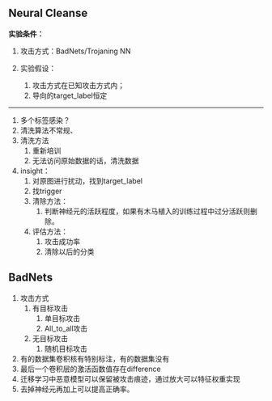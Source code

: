 ## Neural Cleanse

**实验条件：**

1. 攻击方式：BadNets/Trojaning NN

2. 实验假设：
   1. 攻击方式在已知攻击方式内；
   2. 导向的target_label恒定

---



1. 多个标签感染？
2. 清洗算法不常规、
3. 清洗方法
   1. 重新培训
   2. 无法访问原始数据的话，清洗数据
4. insight：
   1. 对原图进行扰动，找到target_label
   2. 找trigger
   3. 清除方法：
      1. 判断神经元的活跃程度，如果有木马植入的训练过程中过分活跃则删除。
   4. 评估方法：
      1. 攻击成功率
      2. 清除以后的分类

## BadNets

1. 攻击方式
   1. 有目标攻击
      1. 单目标攻击
      2. All_to_all攻击
   2. 无目标攻击
      1. 随机目标攻击
2. 有的数据集卷积核有特别标注，有的数据集没有
3. 最后一个卷积层的激活函数值存在difference
4. 迁移学习中恶意模型可以保留被攻击痕迹，通过放大可以特征权重实现
5. 去掉神经元再加上可以提高正确率。